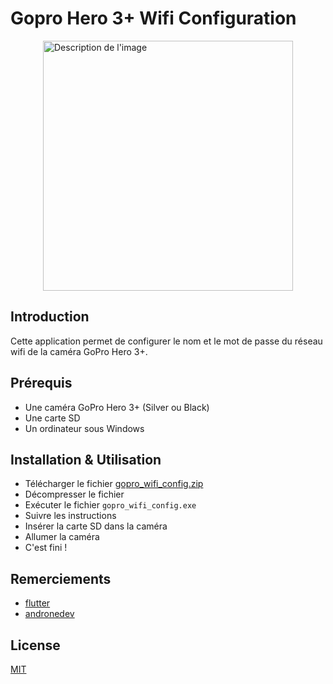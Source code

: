 # Gopro Hero 3+ Wifi Configuration
<div style="display: flex; justify-content: center;">
  <img src="https://github.com/andronedev/gopro-wifi-config/assets/31452517/139ffeeb-b304-4716-8145-f0b2bcb7b36e" width="400" alt="Description de l'image">
</div>

## Introduction
Cette application permet de configurer le nom et le mot de passe du réseau wifi de la caméra GoPro Hero 3+.
## Prérequis
* Une caméra GoPro Hero 3+ (Silver ou Black)
* Une carte SD
* Un ordinateur sous Windows

## Installation & Utilisation
* Télécharger le fichier [gopro_wifi_config.zip](https://github.com/andronedev/gopro-wifi-config/releases/latest/download/gopro_wifi_config.zip)
* Décompresser le fichier
* Exécuter le fichier `gopro_wifi_config.exe`
* Suivre les instructions
* Insérer la carte SD dans la caméra
* Allumer la caméra
* C'est fini !

## Remerciements
* [flutter](https://flutter.dev/)
* [andronedev](https://github.com/andronedev/gopro-wifi-config)

## License
[MIT](https://choosealicense.com/licenses/mit/)

